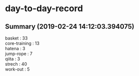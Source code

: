 # day-to-day-record  
## Summary  (2019-02-24 14:12:03.394075)  
basket : 33  
core-training : 13  
hatena : 3  
jump-rope : 7  
qiita : 3  
strech : 40  
work-out : 5  
